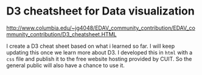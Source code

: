 # D3 cheatsheet for Data visualization
http://www.columbia.edu/~jg4048/EDAV_community_contribution/EDAV_community_contribution/D3_cheatsheet.HTML  

I create a D3 cheat sheet based on what i learned so far. I will keep updating this once we learn more about D3. I developed this in ```html``` with a ```css``` file and publish it to the free website hosting provided by CUIT. So the general public will also have a chance to use it. 
